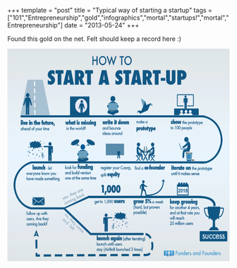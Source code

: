 +++
template = "post"
title = "Typical way of starting a startup"
tags = ["101","Entrepreneurship","gold","infographics","mortal","startups!","mortal","Entrepreneurship"]
date = "2013-05-24"
+++
<p>Found this gold on the net.  Felt should keep a record here :)</p>
<p><a href="/assets/img/2013/05/startup-cycle.png"><img src="/assets/img/2013/05/startup-cycle.png" alt="startup-cycle" width="600" height="482" class="alignnone size-medium wp-image-251" /></a></p>
